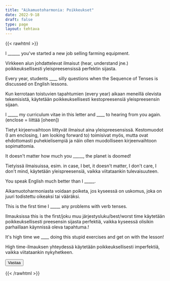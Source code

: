 ```yaml
---
title: "Aikamuotoharmonia: Poikkeukset"
date: 2022-9-18
draft: false
type: page
layout: tehtava
---
```


{{< rawhtml >}}
<link rel="stylesheet" type="text/css" href="/css/monivalinta2.css"/>
<body class="dark:bg-warmgray-900">
<div class="wrap">
  <div class="row">
  <section data-quiz-item>
    <div class="question">I ______ you've started a new job selling farming equipment.</div>
    <div class="choices" data-choices='["hear","heard", "have heard", "had heard"]'></div>
    <p class="info">Virkkeen alun johdattelevat ilmaisut (hear, understand jne.) poikkeuksellisesti yleispreesensissä perfektin sijasta. </p>
  </section>
  <section data-quiz-item>
    <div class="question">Every year, students ____ silly questions when the Sequence of Tenses is discussed on English lessons.</div>
    <div class="choices" data-choices='["ask","are asking", "have asked", "have been asking"]'></div>
    <p class="info">Kun kerrotaan toistuvien tapahtumien (every year) aikaan meneillä olevista tekemisistä, käytetään poikkeuksellisesti kestopreesensiä yleispreesensin sijaan.</p>
   </section>
  </div>
  <div class="row">
  <section data-quiz-item>
    <div class="question">I _____ my curriculum vitae in this letter and ____ to hearing from you again. (enclose = liittää [oheen])</div>
    <div class="choices" data-choices='["enclose, look forward", "enclose, am looking forward", "am enclosing, look forward", "am enclosing, looking forawrd"]'></div>
    <p class="info">Tietyt kirjeenvaihtoon liittyvät ilmaisut aina yleispreesensissä. Kestomuodot (I am enclosing, I am looking forward to) toimisivat myös, mutta ovat ehdottomasti puhekielisempiä ja näin ollen muodolliseen kirjeenvaihtoon sopimattomia.</p>
  </section>
   <section data-quiz-item>
    <div class="question">It doesn't matter how much you _____, the planet is doomed!</div> 
    <div class="choices" data-choices='["recycle", "are recycling", "will recycle"]'></div>
    <p class="info">Tietyissä ilmaisuissa, esim. in case, I bet, it doesn't matter, I don't care, I don't mind, käytetään yleispreesensiä, vaikka viitataankin tulevaisuuteen.</p>
  </section>
  </div>
   <div class="row">
  <section data-quiz-item>
    <div class="question">You speak English much better than I _____.</div>
    <div class="choices" data-choices='["expect", "exoected", "have expected", "had expected"]'></div>
    <p class="info">Aikamuotoharmoniasta voidaan poiketa, jos kyseessä on uskomus, joka on juuri todistettu oikeaksi tai vääräksi.</p>
  </section>
   <section data-quiz-item>
    <div class="question">This is the first time I _____ any problems with verb tenses.</div>
    <div class="choices" data-choices='["have", "am having", "have had", "have been having"]'></div>
    <p class="info">Ilmauksissa this is the first/joku muu järjestysluku/best/worst time käytetään poikkeuksellisesti preesensin sijasta perfektiä, vaikka kyseessä olisikin parhaillaan käynnissä oleva tapahtuma.!</p>
  </section>
     <div class="row">
  <section data-quiz-item>
    <div class="question">It's high time we ____ doing this stupid exercises and get on with the lesson!</div>
    <div class="choices" data-choices='["stop", "are stopping", "stopped", "will stop"]'></div>
    <p class="info">High time-ilmauksen yhteydessä käytetään poikkeuksellisesti imperfektiä, vaikka viitataankin nykyhetkeen.</p>
  </section>
  </div>

</div>
  <div id="emc-score"></div>
  <div class="submit">
  <button id="emc-submit">Vastaa</button>
  </div>
 
 <script src='https://cdnjs.cloudflare.com/ajax/libs/jquery/2.1.3/jquery.min.js'></script>
 
</body>
</html>

<script>
  
    (function($) {
  $.fn.emc = function(options) {
    
    var defaults = {
      key: [],
      scoring: "normal",
      progress: true
    },
    settings = $.extend(defaults,options),
    $quizItems = $('[data-quiz-item]'),
    $choices = $('[data-choices]'),
    itemCount = $quizItems.length,
    chosen = [],
    $option = null,
    $label = null;
    
   emcInit();
    
   if (settings.progress) {
      var $bar = $('#emc-progress'),
          $inner = $('<div id="emc-progress_inner"></div>'),
          $perc = $('<span id="emc-progress_ind">0/'+itemCount+'</span>');
      $bar.append($inner).prepend($perc);
    }
    
    function emcInit() {
      $quizItems.each( function(index,value) {
      var $this = $(this),
          $choiceEl = $this.find('.choices'),
          choices = $choiceEl.data('choices');
        for (var i = 0; i < choices.length; i++) {
          $option = $('<input name="'+index+'" id="'+index+'_'+i+'" type="radio">');
          $label = $('<label for="'+index+'_'+i+'">'+choices[i]+'</label>');
          $choiceEl.append($option).append($label);
         
          $option.on( 'change', function() {
            return getChosen();
          }); 
        }
      });
    }
    
    function getChosen() {
      chosen = [];
      $choices.each( function() {
        var $inputs = $(this).find('input[type="radio"]');
        $inputs.each( function(index,value) {
          if($(this).is(':checked')) {
            chosen.push(index + 1);
          }
        });
      });
      getProgress();
    }
    
    function getProgress() {
      var prog = (chosen.length / itemCount) * 100 + "%",
          $submit = $('#emc-submit');
      if (settings.progress) {
        $perc.text(chosen.length+'/'+itemCount);  
        $inner.css({height: prog});
      }
      if (chosen.length === itemCount) {
        $submit.addClass('ready-show');
        $submit.click( function(){
          return scoreNormal();
        });
      }
    }
    
    function scoreNormal() {
      var wrong = [],
          score = null,
          $scoreEl = $('#emc-score');
      for (var i = 0; i < itemCount; i++) {
        if (chosen[i] != settings.key[i]) {
          wrong.push(i);
        }
      }
      $quizItems.each( function(index) {
        var $this = $(this);
        if ($.inArray(index, wrong) !== -1 ) {
         $this.removeClass('item-correct').addClass('item-incorrect');
        } else {
          $this.removeClass('item-incorrect').addClass('item-correct');
        }
      });
      
      score = ((itemCount - wrong.length) / itemCount).toFixed(2) * 100 + "%";
      $scoreEl.text("Vastauksista oikein "+score).addClass('new-score');
    }
 
  }
}(jQuery));
 
 
$(document).emc({
  key: ["1","2","1","1","2","3","3"]
});</script>
{{< /rawhtml >}}